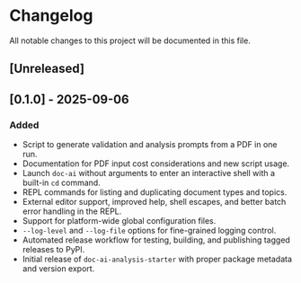 # Changelog

All notable changes to this project will be documented in this file.

## [Unreleased]

## [0.1.0] - 2025-09-06
### Added
- Script to generate validation and analysis prompts from a PDF in one run.
- Documentation for PDF input cost considerations and new script usage.
- Launch `doc-ai` without arguments to enter an interactive shell with a built-in `cd` command.
- REPL commands for listing and duplicating document types and topics.
- External editor support, improved help, shell escapes, and better batch error handling in the REPL.
- Support for platform-wide global configuration files.
- `--log-level` and `--log-file` options for fine-grained logging control.
- Automated release workflow for testing, building, and publishing tagged releases to PyPI.
- Initial release of `doc-ai-analysis-starter` with proper package metadata and version export.
